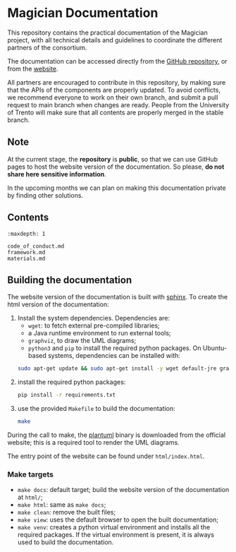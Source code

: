 # Magician Documentation

This repository contains the practical documentation of the Magician project, with all technical details and guidelines to coordinate the different partners of the consortium.

The documentation can be accessed directly from the [GitHub repository](https://github.com/magician-project/), or from the [website](https://magician-project.github.io/magician-project/). 

All partners are encouraged to contribute in this repository, by making sure that the APIs of the components are properly updated.
To avoid conflicts, we recommend everyone to work on their own branch, and submit a pull request to main branch when changes are ready.
People from the University of Trento will make sure that all contents are properly merged in the stable branch.

## Note
At the current stage, the **repository** is **public**, so that we can use GitHub pages to host the website version of the documentation. 
So please, **do not share here sensitive information**.

In the upcoming months we can plan on making this documentation private by finding other solutions.


## Contents

```{toctree}
:maxdepth: 1

code_of_conduct.md
framework.md
materials.md
```

## Building the documentation

The website version of the documentation is built with [sphinx](https://www.sphinx-doc.org/en/master/).
To create the html version of the documentation:

1. Install the system dependencies. Dependencies are:
   - `wget`: to fetch external pre-compiled libraries;
   - a Java runtime environment to run external tools;
   - `graphviz`, to draw the UML diagrams;
   - `python3` and `pip` to install the required python packages.
   On Ubuntu-based systems, dependencies can be installed with:
   ``` bash
   sudo apt-get update && sudo apt-get install -y wget default-jre graphviz python3 python3-pip
   ```
1. install the required python packages:
   ```bash
   pip install -r requirements.txt
   ```
1. use the provided `Makefile` to build the documentation:
   ```bash
   make
   ```

During the call to make, the [plantuml](https://plantuml.com/download) binary is downloaded from the official website; this is a required tool to render the UML diagrams.
 
The entry point of the website can be found under `html/index.html`.

### Make targets

- `make docs`: default target; build the website version of the documentation at `html/`;
- `make html`: same as `make docs`;
- `make clean`: remove the built files;
- `make view`: uses the default browser to open the built documentation;
- `make venv`: creates a python virtual environment and installs all the required packages. 
   If the virtual environment is present, it is always used to build the documentation.
